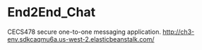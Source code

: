 # End2End_Chat
CECS478 secure one-to-one messaging application. 
http://ch3-env.sdkcaqmu6a.us-west-2.elasticbeanstalk.com/
